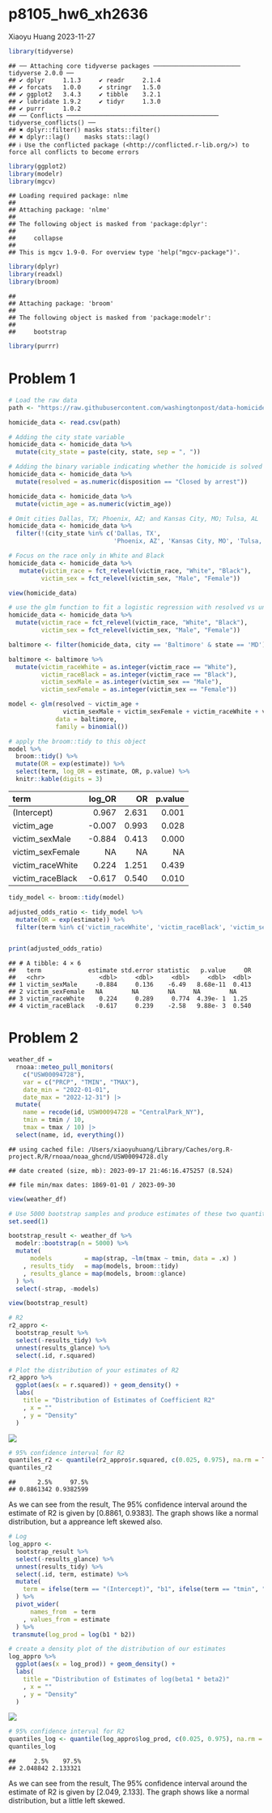 p8105_hw6_xh2636
================
Xiaoyu Huang
2023-11-27

``` r
library(tidyverse)
```

    ## ── Attaching core tidyverse packages ──────────────────────── tidyverse 2.0.0 ──
    ## ✔ dplyr     1.1.3     ✔ readr     2.1.4
    ## ✔ forcats   1.0.0     ✔ stringr   1.5.0
    ## ✔ ggplot2   3.4.3     ✔ tibble    3.2.1
    ## ✔ lubridate 1.9.2     ✔ tidyr     1.3.0
    ## ✔ purrr     1.0.2     
    ## ── Conflicts ────────────────────────────────────────── tidyverse_conflicts() ──
    ## ✖ dplyr::filter() masks stats::filter()
    ## ✖ dplyr::lag()    masks stats::lag()
    ## ℹ Use the conflicted package (<http://conflicted.r-lib.org/>) to force all conflicts to become errors

``` r
library(ggplot2)
library(modelr)
library(mgcv)
```

    ## Loading required package: nlme
    ## 
    ## Attaching package: 'nlme'
    ## 
    ## The following object is masked from 'package:dplyr':
    ## 
    ##     collapse
    ## 
    ## This is mgcv 1.9-0. For overview type 'help("mgcv-package")'.

``` r
library(dplyr)
library(readxl)
library(broom)
```

    ## 
    ## Attaching package: 'broom'
    ## 
    ## The following object is masked from 'package:modelr':
    ## 
    ##     bootstrap

``` r
library(purrr)
```

# Problem 1

``` r
# Load the raw data
path <- "https://raw.githubusercontent.com/washingtonpost/data-homicides/master/homicide-data.csv"

homicide_data <- read.csv(path)

# Adding the city state variable
homicide_data <- homicide_data %>%
  mutate(city_state = paste(city, state, sep = ", "))

# Adding the binary variable indicating whether the homicide is solved
homicide_data <- homicide_data %>%
  mutate(resolved = as.numeric(disposition == "Closed by arrest"))

homicide_data <- homicide_data %>%
  mutate(victim_age = as.numeric(victim_age))

# Omit cities Dallas, TX; Phoenix, AZ; and Kansas City, MO; Tulsa, AL
homicide_data <- homicide_data %>%
  filter(!(city_state %in% c('Dallas, TX', 
                             'Phoenix, AZ', 'Kansas City, MO', 'Tulsa, AL')))

# Focus on the race only in White and Black
homicide_data <- homicide_data %>%
   mutate(victim_race = fct_relevel(victim_race, "White", "Black"),
         victim_sex = fct_relevel(victim_sex, "Male", "Female"))

view(homicide_data)
```

``` r
# use the glm function to fit a logistic regression with resolved vs unresolved
homicide_data <- homicide_data %>%
  mutate(victim_race = fct_relevel(victim_race, "White", "Black"),
         victim_sex = fct_relevel(victim_sex, "Male", "Female"))

baltimore <- filter(homicide_data, city == 'Baltimore' & state == 'MD')

baltimore <- baltimore %>%
  mutate(victim_raceWhite = as.integer(victim_race == "White"),
         victim_raceBlack = as.integer(victim_race == "Black"),
         victim_sexMale = as.integer(victim_sex == "Male"),
         victim_sexFemale = as.integer(victim_sex == "Female"))

model <- glm(resolved ~ victim_age + 
               victim_sexMale + victim_sexFemale + victim_raceWhite + victim_raceBlack, 
             data = baltimore, 
             family = binomial())

# apply the broom::tidy to this object
model %>% 
  broom::tidy() %>%
  mutate(OR = exp(estimate)) %>%
  select(term, log_OR = estimate, OR, p.value) %>%
  knitr::kable(digits = 3)
```

| term             | log_OR |    OR | p.value |
|:-----------------|-------:|------:|--------:|
| (Intercept)      |  0.967 | 2.631 |   0.001 |
| victim_age       | -0.007 | 0.993 |   0.028 |
| victim_sexMale   | -0.884 | 0.413 |   0.000 |
| victim_sexFemale |     NA |    NA |      NA |
| victim_raceWhite |  0.224 | 1.251 |   0.439 |
| victim_raceBlack | -0.617 | 0.540 |   0.010 |

``` r
tidy_model <- broom::tidy(model)

adjusted_odds_ratio <- tidy_model %>%
  mutate(OR = exp(estimate)) %>%
  filter(term %in% c('victim_raceWhite', 'victim_raceBlack', 'victim_sexMale', 'victim_sexFemale'))


print(adjusted_odds_ratio)
```

    ## # A tibble: 4 × 6
    ##   term             estimate std.error statistic   p.value     OR
    ##   <chr>               <dbl>     <dbl>     <dbl>     <dbl>  <dbl>
    ## 1 victim_sexMale     -0.884     0.136    -6.49   8.68e-11  0.413
    ## 2 victim_sexFemale   NA        NA        NA     NA        NA    
    ## 3 victim_raceWhite    0.224     0.289     0.774  4.39e- 1  1.25 
    ## 4 victim_raceBlack   -0.617     0.239    -2.58   9.88e- 3  0.540

# Problem 2

``` r
weather_df = 
  rnoaa::meteo_pull_monitors(
    c("USW00094728"),
    var = c("PRCP", "TMIN", "TMAX"), 
    date_min = "2022-01-01",
    date_max = "2022-12-31") |>
  mutate(
    name = recode(id, USW00094728 = "CentralPark_NY"),
    tmin = tmin / 10,
    tmax = tmax / 10) |>
  select(name, id, everything())
```

    ## using cached file: /Users/xiaoyuhuang/Library/Caches/org.R-project.R/R/rnoaa/noaa_ghcnd/USW00094728.dly

    ## date created (size, mb): 2023-09-17 21:46:16.475257 (8.524)

    ## file min/max dates: 1869-01-01 / 2023-09-30

``` r
view(weather_df)
```

``` r
# Use 5000 bootstrap samples and produce estimates of these two quantities. 
set.seed(1)

bootstrap_result <- weather_df %>%
  modelr::bootstrap(n = 5000) %>%
  mutate(
      models         = map(strap, ~lm(tmax ~ tmin, data = .x) )
    , results_tidy   = map(models, broom::tidy)
    , results_glance = map(models, broom::glance)
  ) %>% 
  select(-strap, -models)

view(bootstrap_result)
```

``` r
# R2
r2_appro <-
  bootstrap_result %>%
  select(-results_tidy) %>%
  unnest(results_glance) %>%
  select(.id, r.squared)

# Plot the distribution of your estimates of R2
r2_appro %>%
  ggplot(aes(x = r.squared)) + geom_density() +
  labs(
    title = "Distribution of Estimates of Coefficient R2"
    , x = ""
    , y = "Density"
  )
```

![](p8105_hw6_xh2636_files/figure-gfm/unnamed-chunk-6-1.png)<!-- -->

``` r
# 95% confidence interval for R2
quantiles_r2 <- quantile(r2_appro$r.squared, c(0.025, 0.975), na.rm = TRUE)
quantiles_r2
```

    ##      2.5%     97.5% 
    ## 0.8861342 0.9382599

As we can see from the result, The 95% confidence interval around the
estimate of R2 is given by \[0.8861, 0.9383\]. The graph shows like a
normal distribution, but a appreance left skewed also.

``` r
# Log
log_appro <-
  bootstrap_result %>%
  select(-results_glance) %>%
  unnest(results_tidy) %>%
  select(.id, term, estimate) %>%
  mutate(
    term = ifelse(term == "(Intercept)", "b1", ifelse(term == "tmin", "b2", term))
  ) %>%
  pivot_wider(
      names_from  = term
    , values_from = estimate
  ) %>%
 transmute(log_prod = log(b1 * b2))

# create a density plot of the distribution of our estimates
log_appro %>%
  ggplot(aes(x = log_prod)) + geom_density() +
  labs(
    title = "Distribution of Estimates of log(beta1 * beta2)"
    , x = ""
    , y = "Density"
  )
```

![](p8105_hw6_xh2636_files/figure-gfm/unnamed-chunk-8-1.png)<!-- -->

``` r
# 95% confidence interval for R2
quantiles_log <- quantile(log_appro$log_prod, c(0.025, 0.975), na.rm = TRUE)
quantiles_log
```

    ##     2.5%    97.5% 
    ## 2.048842 2.133321

As we can see from the result, The 95% confidence interval around the
estimate of R2 is given by \[2.049, 2.133\]. The graph shows like a
normal distribution, but a little left skewed.
